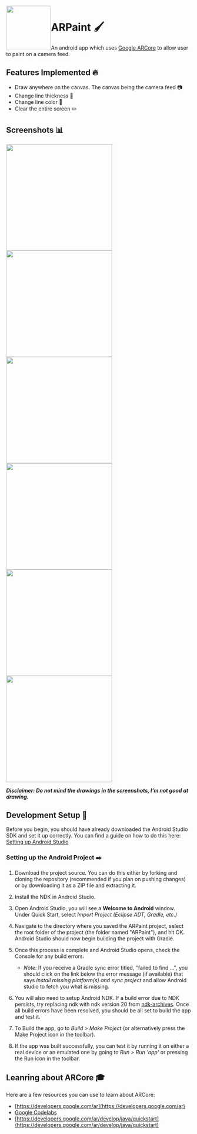 <img height='120' src="https://user-images.githubusercontent.com/41234408/82045045-09cac580-96cc-11ea-833d-7ad1e3cdaff4.png" align="left" hspace="1" vspace="1">

# ARPaint :paintbrush: 

An android app which uses [Google ARCore](https://developers.google.com/ar) to allow user to paint on a camera feed.

## Features Implemented :fire: 

- Draw anywhere on the canvas. The canvas being the camera feed :camera: 
- Change line thickness :straight_ruler: 
- Change line color :art: 
- Clear the entire screen :pencil2:

## Screenshots :bar_chart: 

<p float="left">
  <img src="https://user-images.githubusercontent.com/41234408/82045593-f9ffb100-96cc-11ea-82c2-d15c2e7d8d2a.png" width="288" />
  <img src="https://user-images.githubusercontent.com/41234408/82045663-17cd1600-96cd-11ea-9e47-57a59aaf2d62.png" width="288" /> 
  <img src="https://user-images.githubusercontent.com/41234408/82045729-36331180-96cd-11ea-9768-0be3bc326183.png" width="288" />
   <img src="https://user-images.githubusercontent.com/41234408/82045795-52cf4980-96cd-11ea-951b-fa34967cc7be.png" width="288" />
  <img src="https://user-images.githubusercontent.com/41234408/82045957-9b870280-96cd-11ea-906b-ae3ad71a88cb.png" width="288" /> 
  <img src="https://user-images.githubusercontent.com/41234408/82046031-c6715680-96cd-11ea-9b16-378adedaebb1.png" width="288" />
</p>

***Disclaimer: Do not mind the drawings in the screenshots, I'm not good at drawing.***

## Development Setup :triangular_ruler:

Before you begin, you should have already downloaded the Android Studio SDK and set it up correctly. You can find a guide on how to do this here: [Setting up Android Studio](http://developer.android.com/sdk/installing/index.html?pkg=studio)

### Setting up the Android Project :black_nib:

1. Download the project source. You can do this either by forking and cloning the repository (recommended if you plan on pushing changes) or by downloading it as a ZIP file and extracting it.

2. Install the NDK in Android Studio.

3. Open Android Studio, you will see a **Welcome to Android** window. Under Quick Start, select *Import Project (Eclipse ADT, Gradle, etc.)*

4. Navigate to the directory where you saved the ARPaint project, select the root folder of the project (the folder named "ARPaint"), and hit OK. Android Studio should now begin building the project with Gradle.

5. Once this process is complete and Android Studio opens, check the Console for any build errors.

    - *Note:* If you receive a Gradle sync error titled, "failed to find ...", you should click on the link below the error message (if available) that says *Install missing platform(s) and sync project* and allow Android studio to fetch you what is missing.

7. You will also need to setup Android NDK. If a build error due to NDK persists, try replacing ndk with ndk version 20 from [ndk-archives](https://developer.android.com/ndk/downloads/older_releases). Once all build errors have been resolved, you should be all set to build the app and test it.

8. To Build the app, go to *Build > Make Project* (or alternatively press the Make Project icon in the toolbar).

9. If the app was built successfully, you can test it by running it on either a real device or an emulated one by going to *Run > Run 'app'* or pressing the Run icon in the toolbar.

## Leanring about ARCore :mortar_board:

Here are a few resources you can use to learn about ARCore:

- [https://developers.google.com/ar](https://developers.google.com/ar)
- [Google Codelabs](https://codelabs.developers.google.com/)
- [https://developers.google.com/ar/develop/java/quickstart](https://developers.google.com/ar/develop/java/quickstart)
